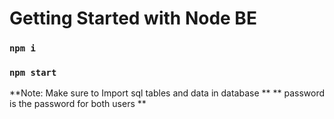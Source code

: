 # Getting Started with Node BE

### `npm i`
### `npm start`


**Note: Make sure to Import sql tables and data in database **
** password is the password for both users **


